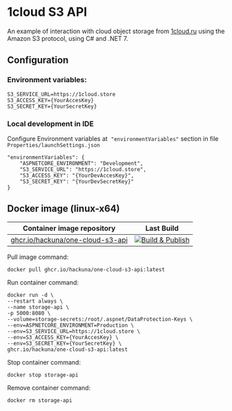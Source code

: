 # 1cloud S3 API

An example of interaction with cloud object storage from [1cloud.ru](https://1cloud.ru/ref/339507) using the Amazon S3 protocol, using C# and .NET 7.

## Configuration

### Environment variables:

```
S3_SERVICE_URL=https://1cloud.store
S3_ACCESS_KEY={YourAccesKey}
S3_SECRET_KEY={YourSecretKey}
```

### Local development in IDE

Configure Environment variables at  `"environmentVariables"` section in file `Properties/launchSettings.json`

```
"environmentVariables": {
    "ASPNETCORE_ENVIRONMENT": "Development",
    "S3_SERVICE_URL": "https://1cloud.store",
    "S3_ACCESS_KEY": "{YourDevAccesKey}",
    "S3_SECRET_KEY": "{YourDevSecretKey}"
}
```

## Docker image (linux-x64)

| Container image repository | Last Build |
| -- | -- |
| [ghcr.io/hackuna/one-cloud-s3-api](https://github.com/hackuna/one-cloud-s3-api/pkgs/container/one-cloud-s3-api) | [![Build & Publish](https://github.com/hackuna/one-cloud-s3-api/actions/workflows/dotnet.yml/badge.svg)](https://github.com/hackuna/one-cloud-s3-api/actions/workflows/dotnet.yml) |

Pull image command:

```
docker pull ghcr.io/hackuna/one-cloud-s3-api:latest
```

Run container command:

```
docker run -d \
--restart always \
--name storage-api \
-p 5000:8080 \
--volume=storage-secrets:/root/.aspnet/DataProtection-Keys \
--env=ASPNETCORE_ENVIRONMENT=Production \
--env=S3_SERVICE_URL=https://1cloud.store \
--env=S3_ACCESS_KEY={YourAccesKey} \
--env=S3_SECRET_KEY={YourSecretKey} \
ghcr.io/hackuna/one-cloud-s3-api:latest
```

Stop container command:

```
docker stop storage-api
```

Remove container command:

```
docker rm storage-api
```